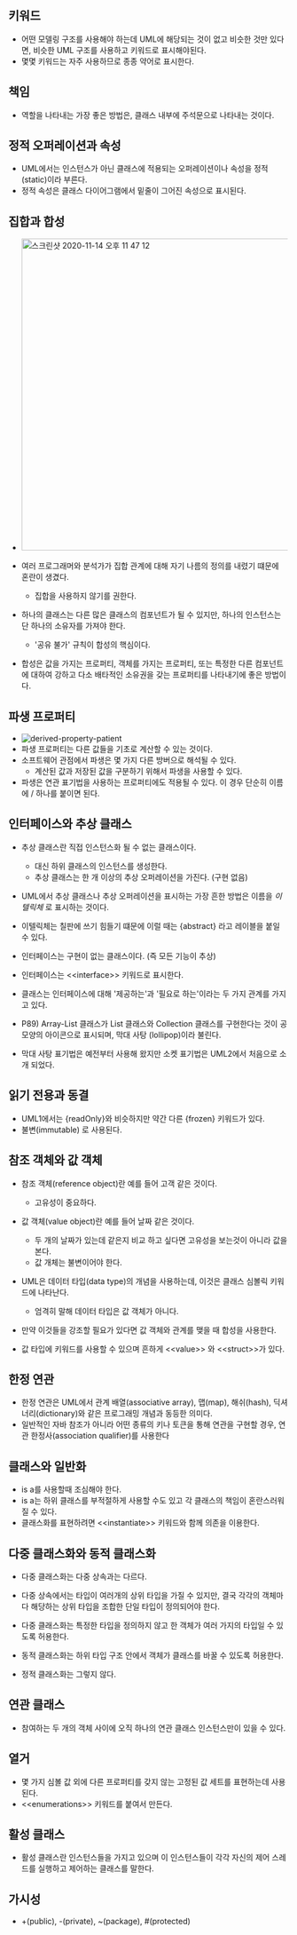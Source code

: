 ## 키워드
- 어떤 모델링 구조를 사용해야 하는데 UML에 해당되는 것이 없고 비슷한 것만 있다면, 비슷한 UML 구조를 사용하고 키워드로 표시해야된다.
- 몇몇 키워드는 자주 사용하므로 종종 약어로 표시한다.

## 책임
- 역할을 나타내는 가장 좋은 방법은, 클래스 내부에 주석문으로 나타내는 것이다.

## 정적 오퍼레이션과 속성
- UML에서는 인스턴스가 아닌 클래스에 적용되는 오퍼레이션이나 속성을 정적(static)이라 부른다.
- 정적 속성은 클래스 다이어그램에서 밑줄이 그어진 속성으로 표시된다.

## 집합과 합성
- <img width="562" alt="스크린샷 2020-11-14 오후 11 47 12" src="https://user-images.githubusercontent.com/7076334/99149819-bf0a2480-26d3-11eb-8bac-06f58ec69d10.png">

- 여러 프로그래머와 분석가가 집합 관계에 대해 자기 나름의 정의를 내렸기 떄문에 혼란이 생겼다.
  - 집합을 사용하지 않기를 권한다.
  
- 하나의 클래스는 다른 많은 클래스의 컴포넌트가 될 수 있지만, 하나의 인스턴스는 단 하나의 소유자를 가져야 한다.
  - '공유 불가' 규칙이 합성의 핵심이다.
- 합성은 값을 가지는 프로퍼티, 객체를 가지는 프로퍼티, 또는 특정한 다른 컴포넌트에 대하여 강하고 다소 배타적인 소유권을 갖는 프로퍼티를 나타내기에 좋은 방법이다.

## 파생 프로퍼티
- ![derived-property-patient](https://user-images.githubusercontent.com/7076334/99908720-7f70b780-2d27-11eb-97ed-7c5bfd770cd2.png)
- 파생 프로퍼티는 다른 값들을 기초로 계산할 수 있는 것이다.
- 소프트웨어 관점에서 파생은 몇 가지 다른 방버으로 해석될 수 있다.
  - 계산된 값과 저장된 값을 구분하기 위해서 파생을 사용할 수 있다. 
- 파생은 연관 표기법을 사용하는 프로퍼티에도 적용될 수 있다. 이 경우 단순히 이름에 / 하나를 붙이면 된다.

## 인터페이스와 추상 클래스
- 추상 클래스란 직접 인스턴스화 될 수 없는 클래스이다. 
  - 대신 하위 클래스의 인스턴스를 생성한다.
  - 추상 클래스는 한 개 이상의 추상 오퍼레이션을 가진다. (구현 없음)
- UML에서 추상 클래스나 추상 오퍼레이션을 표시하는 가장 흔한 방법은 이름을 *이텔릭체* 로 표시하는 것이다.
- 이텔릭체는 칠판에 쓰기 힘들기 떄문에 이럴 때는 {abstract} 라고 레이블을 붙일 수 있다.

- 인터페이스는 구현이 없는 클래스이다. (즉 모든 기능이 추상)
- 인터페이스는 &lt;&lt;interface&gt;&gt; 키워드로 표시한다.
- 클래스는 인터페이스에 대해 '제공하는'과 '필요로 하는'이라는 두 가지 관계를 가지고 있다.
  
- P89) Array-List 클래스가 List 클래스와 Collection 클래스를 구현한다는 것이 공 모양의 아이콘으로 표시되며, 막대 사탕 (lollipop)이라 불린다.
- 막대 사탕 표기법은 예전부터 사용해 왔지만 소켓 표기법은 UML2에서 처음으로 소개 되었다.

## 읽기 전용과 동결
- UML1에서는 {readOnly}와 비슷하지만 약간 다른 {frozen} 키워드가 있다.
- 불변(immutable) 로 사용된다.

## 참조 객체와 값 객체
- 참조 객체(reference object)란 예를 들어 고객 같은 것이다.
  - 고유성이 중요하다.
- 값 객체(value object)란 예를 들어 날짜 같은 것이다.
  - 두 개의 날짜가 있는데 같은지 비교 하고 싶다면 고유성을 보는것이 아니라 값을 본다.
  - 값 개체는 불변이어야 한다.
  
- UML은 데이터 타입(data type)의 개념을 사용하는데, 이것은 클래스 심볼릭 키워드에 나타난다.
  - 엄격히 말해 데이터 타입은 값 객체가 아니다.

- 만약 이것들을 강조할 필요가 있다면 값 객체와 관계를 맺을 때 합성을 사용한다.
- 값 타입에 키워드를 사용할 수 있으며 흔하게 	&lt;&lt;value&gt;&gt; 와 &lt;&lt;struct&gt;&gt;가 있다.

## 한정 연관
- 한정 연관은 UML에서 관계 배열(associative array), 맵(map), 해쉬(hash), 딕셔너리(dictionary)와 같은 프로그래밍 개념과 동등한 의미다.
- 일반적인 자바 참조가 아니라 어떤 종류의 키나 토큰을 통해 연관을 구현할 경우, 연관 한정사(association qualifier)를 사용한다

## 클래스와 일반화
- is a를 사용할때 조심해야 한다.
- is a는 하위 클래스를 부적절하게 사용할 수도 있고 각 클래스의 책임이 혼란스러워질 수 있다.
- 클래스화를 표현하려면 &lt;&lt;instantiate&gt;&gt; 키워드와 함께 의존을 이용한다.

## 다중 클래스화와 동적 클래스화
- 다중 클래스화는 다중 상속과는 다르다.
- 다중 상속에서는 타입이 여러개의 상위 타입을 가질 수 있지만, 결국 각각의 객체마다 해당하는 상위 타입을 조합한 단일 타입이 정의되어야 한다.
- 다중 클래스화는 특정한 타입을 정의하지 않고 한 객체가 여러 가지의 타입일 수 있도록 허용한다.

- 동적 클래스화는 하위 타입 구조 안에서 객체가 클래스를 바꿀 수 있도록 허용한다.
- 정적 클래스화는 그렇지 않다.

## 연관 클래스 
- 참여하는 두 개의 객체 사이에 오직 하나의 연관 클래스 인스턴스만이 있을 수 있다.

## 열거
- 몇 가지 심볼 값 외에 다른 프로퍼티를 갖지 않는 고정된 값 세트를 표현하는데 사용된다.
- &lt;&lt;enumerations&gt;&gt; 키워드를 붙여서 만든다.

## 활성 클래스
- 활성 클래스란 인스턴스들을 가지고 있으며 이 인스턴스들이 각각 자신의 제어 스레드를 실행하고 제어하는 클래스를 말한다.

## 가시성
- +(public), -(private), ~(package), #(protected)
